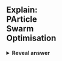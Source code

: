 ## Explain:<br>PArticle<br>Swarm<br>Optimisation
<details>
<summary><b>Reveal answer</b></summary>
<img src="../../../../../media/paste-9dfd7918e68ebcc40405d79e192d1045f84d29cc.jpg">
</details>
